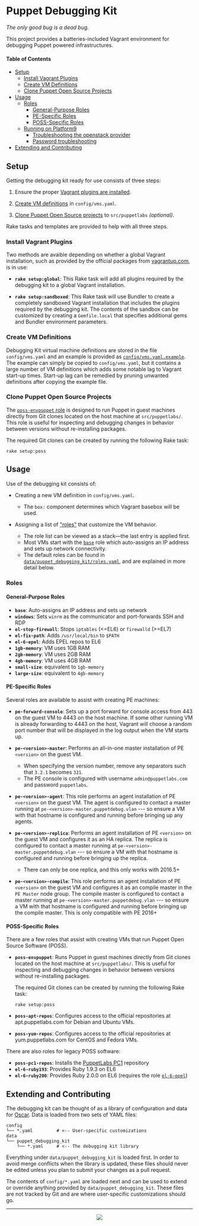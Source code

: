 # Puppet Debugging Kit
_The only good bug is a dead bug._

This project provides a batteries-included Vagrant environment for debugging Puppet powered infrastructures.

#### Table of Contents


<!-- vim-markdown-toc GFM -->
* [Setup](#setup)
  * [Install Vagrant Plugins](#install-vagrant-plugins)
  * [Create VM Definitions](#create-vm-definitions)
  * [Clone Puppet Open Source Projects](#clone-puppet-open-source-projects)
* [Usage](#usage)
  * [Roles](#roles)
    * [General-Purpose Roles](#general-purpose-roles)
    * [PE-Specific Roles](#pe-specific-roles)
    * [POSS-Specific Roles](#poss-specific-roles)
  * [Running on Platform9](#running-on-platform9)
    * [Troubleshooting the openstack provider](#troubleshooting-the-openstack-provider)
    * [Password troubleshooting](#password-troubleshooting)
* [Extending and Contributing](#extending-and-contributing)

<!-- vim-markdown-toc -->

## Setup

Getting the debugging kit ready for use consists of three steps:

  1. Ensure the proper [Vagrant plugins are installed](#install-vagrant-plugins).

  2. [Create VM definitions](#create-vm-definitions) in `config/vms.yaml`.

  3. [Clone Puppet Open Source projects](#clone-puppet-open-source-projects) to
     `src/puppetlabs` _(optional)_.

Rake tasks and templates are provided to help with all three steps.

### Install Vagrant Plugins

Two methods are avaible depending on whether a global Vagrant installation,
such as provided by the official packages from
[vagrantup.com](http://vagrantup.com), is in use:

  - <a id="rake setup:global" /> **`rake setup:global`**:
    This Rake task will add all plugins required by the debugging kit to
    a global Vagrant installation.

  - <a id="rake setup:sandboxed" /> **`rake setup:sandboxed`**:
    This Rake task will use Bundler to create a completely sandboxed Vagrant
    installation that includes the plugins required by the debugging kit.
    The contents of the sandbox can be customized by creating a `Gemfile.local`
    that specifies additional gems and Bundler environment parameters.

### Create VM Definitions

Debugging Kit virtual machine definitions are stored in the file
`config/vms.yaml` and an example is provided as
[`config/vms.yaml.example`][vms_yaml_example].
The example can simply be copied to `config/vms.yaml`, but it contains a large
number of VM definitions which adds some notable lag to Vagrant start-up times.
Start-up lag can be remedied by pruning unwanted definitions after copying the
example file.


### Clone Puppet Open Source Projects

The [`poss-envpuppet` role](#poss-envpuppet) is designed to run Puppet in guest
machines directly from Git clones located on the host machine at
`src/puppetlabs/`. This role is useful for inspecting and debugging changes in
behavior between versions without re-installing packages.

The required Git clones can be created by running the following Rake task:

    rake setup:poss


## Usage

Use of the debugging kit consists of:

  - Creating a new VM definition in `config/vms.yaml`.
    - The `box:` component determines which Vagrant basebox will be used.

  - Assigning a list of ["roles"](#roles) that customize the VM behavior.
    - The role list can be viewed as a stack―the last entry is applied first.
    - Most VMs start with the [`base`](#base) role which
      auto-assigns an IP address and sets up network connectivity.
    - The default roles can be found in
      [`data/puppet_debugging_kit/roles.yaml`][roles_yaml], and are explained
      in more detail below.


### Roles


#### General-Purpose Roles

  - <a id="base" /> **`base`**: Auto-assigns an IP address and sets up network
  - <a id="windows" /> **`windows`**: Sets `winrm` as the communicator and
    port-forwards SSH and RDP
  - <a id="el-stop-firewall" /> **`el-stop-firewall`**: Stops `iptables`
    (<=EL6) or `firewalld` (>=EL7)
  - <a id="el-fix-path" /> **`el-fix-path`**: Adds `/usr/local/bin` to `$PATH`
  - <a id="el-6-epel" />   **`el-6-epel`**:   Adds EPEL repos to EL6
  - <a id="1gb-memory" />  **`1gb-memory`**:  VM uses 1GB RAM
  - <a id="2gb-memory" />  **`2gb-memory`**:  VM uses 2GB RAM
  - <a id="4gb-memory" />  **`4gb-memory`**:  VM uses 4GB RAM
  - <a id="small-size" />  **`small-size`**:  equivalent to `1gb-memory`
  - <a id="large-size" />  **`large-size`**:  equivalent to `4gb-memory`


#### PE-Specific Roles

Several roles are available to assist with creating PE machines:

  - <a id="pe-forward-console" /> **`pe-forward-console`**:
    Sets up a port forward for console access from 443 on the guest VM to 4443
    on the host machine.
    If some other running VM is already forwarding to 4443 on the host, Vagrant
    will choose a random port number that will be displayed in the log output
    when the VM starts up.

  - <a id="pe-<version>-master" /> **`pe-<version>-master`**:
    Performs an all-in-one master installation of PE `<version>` on the guest
    VM.
    - When specifying the version number, remove any separators such that
      `3.2.1` becomes `321`.
    - The PE console is configured with username `admin@puppetlabs.com` and
      password `puppetlabs`.

  - <a id="pe-<version>-agent" /> **`pe-<version>-agent`**:
    This role performs an agent installation of PE `<version>` on the guest VM.
    The agent is configured to contact a master running at
    `pe-<version>-master.puppetdebug.vlan` --- so ensure a VM with that
    hostname is configured and running before bringing up any agents.

  - <a id="pe-<version>-replica" /> **`pe-<version>-replica`**:
    Performs an agent installation of PE `<version>` on the guest VM and
    configures it as an HA replica.  The replica is configured to contact
    a master running at `pe-<version>-master.puppetdebug.vlan` --- so ensure
    a VM with that hostname is configured and running before bringing up the
    replica.
    - There can only be one replica, and this only works with 2016.5+

  - <a id="pe-<version>-compile" /> **`pe-<version>-compile`**:
    This role performs an agent installation of PE `<version>` on the guest VM and configures it as an compile master in the `PE Master` node group.
    The compile master is configured to contact a master running at `pe-<version>-master.puppetdebug.vlan` --- so ensure a VM with that hostname is configured and running before bringing up the compile master. This is only compatible with PE 2016+

#### POSS-Specific Roles

There are a few roles that assist with creating VMs that run Puppet Open Source Software (POSS).

  - <a id="poss-envpuppet" /> **`poss-envpuppet`**:
    Runs Puppet in guest machines directly from Git clones located on the host
    machine at `src/puppetlabs/`. This is useful for inspecting and debugging
    changes in behavior between versions without re-installing packages.

    The required Git clones can be created by running the following Rake task:

        rake setup:poss

  - <a id="poss-apt-repos" /> **`poss-apt-repos`**:
    Configures access to the official repositories at apt.puppetlabs.com for
    Debian and Ubuntu VMs.

  - <a id="poss-yum-repos" /> **`poss-yum-repos`**:
    Configures access to the official repositories at yum.puppetlabs.com for
    CentOS and Fedora VMs.

There are also roles for legacy POSS software:

  - <a id="poss-pc1-repos" /> **`poss-pc1-repos`**:
    Installs the [PuppetLabs
    PC1](https://puppet.com/docs/puppet/4.10/puppet_collections.html)
    repository
  - <a id="el-6-ruby193" /> **`el-6-ruby193`**: Provides Ruby 1.9.3 on EL6
  - <a id="el-6-ruby200" /> **`el-6-ruby200`**: Provides Ruby 2.0.0 on EL6
    (requires the role [`el-6-epel`](#el-6-epel))


## Extending and Contributing

The debugging kit can be thought of as a library of configuration and data for [Oscar](https://github.com/adrienthebo/oscar).
Data is loaded from two sets of YAML files:

```
config
└── *.yaml         # <-- User-specific customizations
data
└── puppet_debugging_kit
    └── *.yaml     # <-- The debugging kit library
```

Everything under `data/puppet_debugging_kit` is loaded first.
In order to avoid merge conflicts when the library is updated, these files should never be edited unless you plan to submit your changes as a pull request.

The contents of `config/*.yaml` are loaded next and can be used to extend or override anything provided by `data/puppet_debugging_kit`.
These files are not tracked by Git and are where user-specific customizations should go.

---
<p align="center">
  <img src="http://i.imgur.com/TFTT0Jh.png" />
</p>

[roles_yaml]: https://github.com/puppetlabs/puppet-debugging-kit/blob/internal/data/puppet_debugging_kit/roles.yaml
[vms_yaml_example]: https://github.com/puppetlabs/puppet-debugging-kit/blob/internal/config/vms.yaml.example
